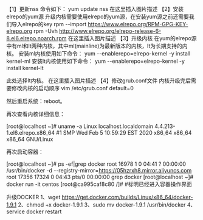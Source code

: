 【1】更新nss
命令如下：
yum update nss
在这里插入图片描述
【2】安装elrepo的yum源
升级内核需要使用elrepo的yum源，在安装yum源之前还需要我们导入elrepo的key
rpm --import https://www.elrepo.org/RPM-GPG-KEY-elrepo.org
rpm -Uvh http://www.elrepo.org/elrepo-release-6-8.el6.elrepo.noarch.rpm
在这里插入图片描述
【3】升级内核
在yum的elrepo源中有ml和lt两种内核，其中ml(mainline)为最新版本的内核，lt为长期支持的内核。
安装ml内核使用如下命令：
yum --enablerepo=elrepo-kernel -y install kernel-ml
安装lt内核使用如下命令：
yum --enablerepo=elrepo-kernel -y install kernel-lt

此处选择lt内核。
在这里插入图片描述
【4】修改grub.conf文件
内核升级完后需要修改内核的启动顺序
vim /etc/grub.conf
default=0

然后重启系统：reboot。

再次查看内核详细信息：

[root@localhost ~]# uname -a
Linux localhost.localdomain 4.4.213-1.el6.elrepo.x86_64 #1 SMP Wed Feb 5 10:59:29 EST 2020 x86_64 x86_64 x86_64 GNU/Linux

再次启动容器：

[root@localhost ~]# ps -ef|grep docker
root      16978      1  0 04:41 ?        00:00:00 /usr/bin/docker -d --registry-mirror=https://05hzrxh8.mirror.aliyuncs.com
root      17356  17324  0 04:43 pts/0    00:00:00 grep docker
[root@localhost ~]# docker run -it centos
[root@ca995caf8c80 /]#
#标明已经进入容器操作界面


升级DOCKER
1、wget https://get.docker.com/builds/Linux/x86_64/docker-1.9.1
2、chmod +x docker-1.9.1
3、sudo mv docker-1.9.1 /usr/bin/docker
4、service docker restart
